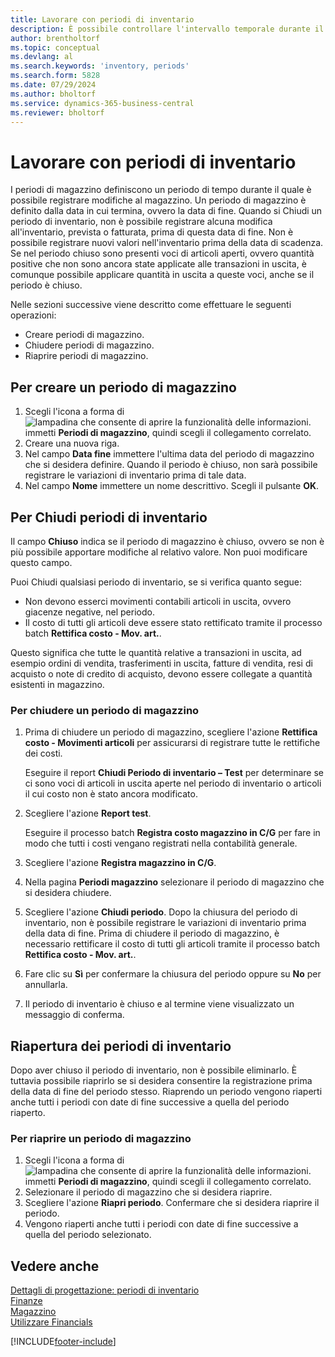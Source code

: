 ```yaml
---
title: Lavorare con periodi di inventario
description: È possibile controllare l'intervallo temporale durante il quale si possono registrare modifiche al magazzino defininendo periodi di magazzino.
author: brentholtorf
ms.topic: conceptual
ms.devlang: al
ms.search.keywords: 'inventory, periods'
ms.search.form: 5828
ms.date: 07/29/2024
ms.author: bholtorf
ms.service: dynamics-365-business-central
ms.reviewer: bholtorf
---
```


# Lavorare con periodi di inventario

I periodi di magazzino definiscono un periodo di tempo durante il quale è possibile registrare modifiche al magazzino. Un periodo di magazzino è definito dalla data in cui termina, ovvero la data di fine. Quando si Chiudi un periodo di inventario, non è possibile registrare alcuna modifica all'inventario, prevista o fatturata, prima di questa data di fine. Non è possibile registrare nuovi valori nell'inventario prima della data di scadenza. Se nel periodo chiuso sono presenti voci di articoli aperti, ovvero quantità positive che non sono ancora state applicate alle transazioni in uscita, è comunque possibile applicare quantità in uscita a queste voci, anche se il periodo è chiuso.  

Nelle sezioni successive viene descritto come effettuare le seguenti operazioni:

* Creare periodi di magazzino.  
* Chiudere periodi di magazzino.  
* Riaprire periodi di magazzino.  

## Per creare un periodo di magazzino

1. Scegli l'icona a forma di ![lampadina che consente di aprire la funzionalità delle informazioni.](media/ui-search/search_small.png "Dimmi cosa vuoi fare") immetti **Periodi di magazzino**, quindi scegli il collegamento correlato.  
2. Creare una nuova riga.  
3. Nel campo **Data fine** immettere l'ultima data del periodo di magazzino che si desidera definire. Quando il periodo è chiuso, non sarà possibile registrare le variazioni di inventario prima di tale data.  
4. Nel campo **Nome** immettere un nome descrittivo. Scegli il pulsante **OK**.  

## Per Chiudi periodi di inventario

Il campo **Chiuso** indica se il periodo di magazzino è chiuso, ovvero se non è più possibile apportare modifiche al relativo valore. Non puoi modificare questo campo.  

Puoi Chiudi qualsiasi periodo di inventario, se si verifica quanto segue:  

* Non devono esserci movimenti contabili articoli in uscita, ovvero giacenze negative, nel periodo.  
* Il costo di tutti gli articoli deve essere stato rettificato tramite il processo batch **Rettifica costo - Mov. art.**.  

Questo significa che tutte le quantità relative a transazioni in uscita, ad esempio ordini di vendita, trasferimenti in uscita, fatture di vendita, resi di acquisto o note di credito di acquisto, devono essere collegate a quantità esistenti in magazzino.  

### Per chiudere un periodo di magazzino  

1. Prima di chiudere un periodo di magazzino, scegliere l'azione **Rettifica costo - Movimenti articoli** per assicurarsi di registrare tutte le rettifiche dei costi.

    Eseguire il report  **Chiudi Periodo di inventario – Test** per determinare se ci sono voci di articoli in uscita aperte nel periodo di inventario o articoli il cui costo non è stato ancora modificato.  
2. Scegliere l'azione **Report test**.  

    Eseguire il processo batch **Registra costo magazzino in C/G** per fare in modo che tutti i costi vengano registrati nella contabilità generale.  
3. Scegliere l'azione **Registra magazzino in C/G**.  
4. Nella pagina **Periodi magazzino** selezionare il periodo di magazzino che si desidera chiudere.  
5. Scegliere l'azione **Chiudi periodo**. Dopo la chiusura del periodo di inventario, non è possibile registrare le variazioni di inventario prima della data di fine. Prima di chiudere il periodo di magazzino, è necessario rettificare il costo di tutti gli articoli tramite il processo batch **Rettifica costo - Mov. art.**.  
6. Fare clic su **Sì** per confermare la chiusura del periodo oppure su **No** per annullarla.  
7. Il periodo di inventario è chiuso e al termine viene visualizzato un messaggio di conferma.  

## Riapertura dei periodi di inventario  
Dopo aver chiuso il periodo di inventario, non è possibile eliminarlo. È tuttavia possibile riaprirlo se si desidera consentire la registrazione prima della data di fine del periodo stesso. Riaprendo un periodo vengono riaperti anche tutti i periodi con date di fine successive a quella del periodo riaperto.  

### Per riaprire un periodo di magazzino  
1. Scegli l'icona a forma di ![lampadina che consente di aprire la funzionalità delle informazioni.](media/ui-search/search_small.png "Dimmi cosa vuoi fare") immetti **Periodi di magazzino**, quindi scegli il collegamento correlato.  
2. Selezionare il periodo di magazzino che si desidera riaprire.  
3. Scegliere l'azione **Riapri periodo**. Confermare che si desidera riaprire il periodo.  
4. Vengono riaperti anche tutti i periodi con date di fine successive a quella del periodo selezionato.  

## Vedere anche  
[Dettagli di progettazione: periodi di inventario](design-details-inventory-periods.md)    
[Finanze](finance.md)    
[Magazzino](inventory-manage-inventory.md)    
[Utilizzare Financials](ui-work-product.md)  


[!INCLUDE[footer-include](includes/footer-banner.md)]